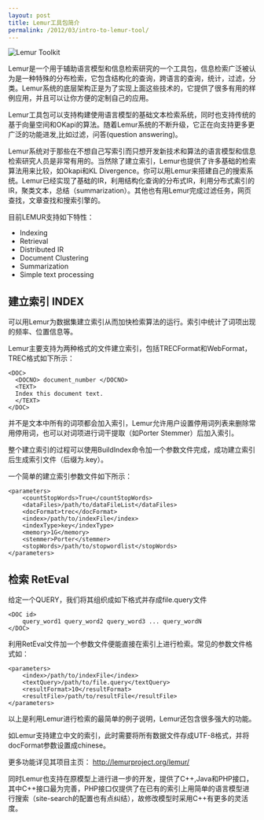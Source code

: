 ```yaml
---
layout: post
title: Lemur工具包简介
permalink: /2012/03/intro-to-lemur-tool/
---
```


![Lemur Toolkit](http://qiangrw.github.com/images/lemur.gif "Lemur Toolkit")

Lemur是一个用于辅助语言模型和信息检索研究的一个工具包，信息检索广泛被认为是一种特殊的分布检索，它包含结构化的查询，跨语言的查询，统计，过滤，分类。Lemur系统的底层架构正是为了实现上面这些技术的，它提供了很多有用的样例应用，并且可以让你方便的定制自己的应用。

Lemur工具包可以支持构建使用语言模型的基础文本检索系统，同时也支持传统的基于向量空间和OKapi的算法。随着Lemur系统的不断升级，它正在向支持更多更广泛的功能进发,比如过滤，问答(question answering)。

Lemur系统对于那些在不想自己写索引而只想开发新技术和算法的语言模型和信息检索研究人员是非常有用的。当然除了建立索引，Lemur也提供了许多基础的检索算法用来比较，如Okapi和KL Divergence。你可以用Lemur来搭建自己的搜索系统。Lemur已经实现了基础的IR，利用结构化查询的分布式IR，利用分布式索引的IR，聚类文本，总结（summarization）。其他也有用Lemur完成过滤任务，网页查找，文章查找和搜索引擎的。

目前LEMUR支持如下特性：

* Indexing
* Retrieval
* Distributed IR
* Document Clustering
* Summarization
* Simple text processing

## 建立索引 INDEX
可以用Lemur为数据集建立索引从而加快检索算法的运行。索引中统计了词项出现的频率、位置信息等。

Lemur主要支持为两种格式的文件建立索引，包括TRECFormat和WebFormat，TREC格式如下所示：

	<DOC>
	  <DOCNO> document_number </DOCNO>
  	  <TEXT>
	  Index this document text.
	  </TEXT>
	</DOC>


并不是文本中所有的词项都会加入索引，Lemur允许用户设置停用词列表来删除常用停用词，也可以对词项进行词干提取（如Porter Stemmer）后加入索引。

整个建立索引的过程可以使用BuildIndex命令加一个参数文件完成，成功建立索引后生成索引文件（后缀为.key）。

一个简单的建立索引参数文件如下所示：

	<parameters>
		<countStopWords>True</countStopWords>
		<dataFiles>/path/to/dataFileList</dataFiles>
		<docFormat>trec</docFormat>
		<index>/path/to/indexFile</index>
		<indexType>key</indexType>
		<memory>1G</memory>
		<stemmer>Porter</stemmer>
		<stopWords>/path/to/stopwordlist</stopWords>
	</parameters>

## 检索 RetEval
给定一个QUERY，我们将其组织成如下格式并存成file.query文件


	<DOC id>
		query_word1 query_word2 query_word3 ... query_wordN
	</DOC>


利用RetEval文件加一个参数文件便能直接在索引上进行检索。常见的参数文件格式如：

	<parameters>
		<index>/path/to/indexFile</index>
		<textQuery>/path/to/file.query</textQuery>
		<resultFormat>10</resultFormat>
		<resultFile>/path/to/resultFile</resultFile>
	</parameters>
 

以上是利用Lemur进行检索的最简单的例子说明，Lemur还包含很多强大的功能。

如Lemur支持建立中文的索引，此时需要将所有数据文件存成UTF-8格式，并将docFormat参数设置成chinese。

更多功能详见其项目主页： http://lemurproject.org/lemur/

同时Lemur也支持在原模型上进行进一步的开发，提供了C++,Java和PHP接口，其中C++接口最为完善，PHP接口仅提供了在已有的索引上用简单的语言模型进行搜索（site-search的配置也有点纠结），故修改模型时采用C++有更多的灵活度。

